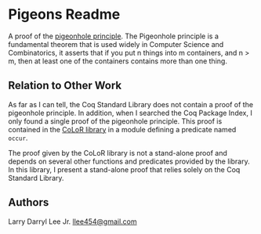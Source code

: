 Pigeons Readme
==============

A proof of the [pigeonhole principle](https://en.wikipedia.org/wiki/Pigeonhole_principle). The Pigeonhole principle
is a fundamental theorem that is used widely in Computer Science and
Combinatorics, it asserts that if you put n things into m containers,
and n > m, then at least one of the containers contains more than
one thing.

Relation to Other Work
----------------------

As far as I can tell, the Coq Standard Library does not contain
a proof of the pigeonhole principle. In addition, when I searched
the Coq Package Index, I only found a single proof of the pigeonhole
principle. This proof is contained in the [CoLoR library](https://github.com/fblanqui/color/blob/bd939824c1b9b3147cc596086627cca586fbbeed/Util/List/ListOccur.v) in a
module defining a predicate named `occur`.

The proof given by the CoLoR library is not a stand-alone proof
and depends on several other functions and predicates provided by
the library. In this library, I present a stand-alone proof that
relies solely on the Coq Standard Library.

Authors
-------

Larry Darryl Lee Jr. <llee454@gmail.com>
